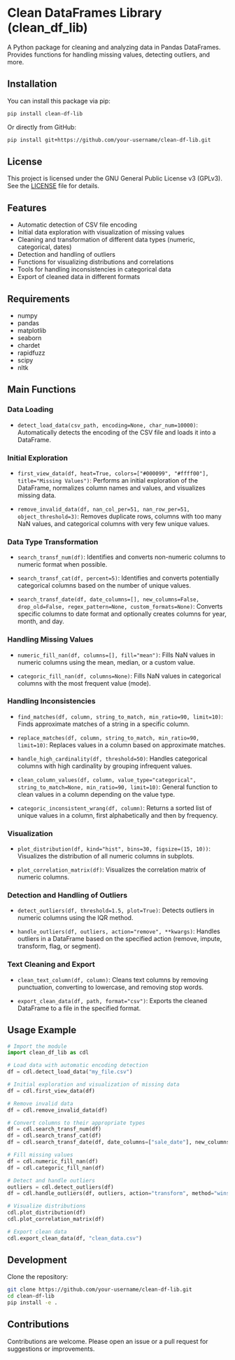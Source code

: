 # Clean DataFrames Library (clean_df_lib)

A Python package for cleaning and analyzing data in Pandas DataFrames. Provides functions for handling missing values, detecting outliers, and more.

## Installation

You can install this package via pip:

```bash
pip install clean-df-lib
```

Or directly from GitHub:

```bash
pip install git+https://github.com/your-username/clean-df-lib.git
```

## License

This project is licensed under the GNU General Public License v3 (GPLv3). See the [LICENSE](LICENSE) file for details.

## Features

- Automatic detection of CSV file encoding
- Initial data exploration with visualization of missing values
- Cleaning and transformation of different data types (numeric, categorical, dates)
- Detection and handling of outliers
- Functions for visualizing distributions and correlations
- Tools for handling inconsistencies in categorical data
- Export of cleaned data in different formats

## Requirements

- numpy
- pandas
- matplotlib
- seaborn
- chardet
- rapidfuzz
- scipy
- nltk

## Main Functions

### Data Loading

- `detect_load_data(csv_path, encoding=None, char_num=10000)`: Automatically detects the encoding of the CSV file and loads it into a DataFrame.

### Initial Exploration

- `first_view_data(df, heat=True, colors=["#000099", "#ffff00"], title="Missing Values")`: Performs an initial exploration of the DataFrame, normalizes column names and values, and visualizes missing data.

- `remove_invalid_data(df, nan_col_per=51, nan_row_per=51, object_threshold=3)`: Removes duplicate rows, columns with too many NaN values, and categorical columns with very few unique values.

### Data Type Transformation

- `search_transf_num(df)`: Identifies and converts non-numeric columns to numeric format when possible.

- `search_transf_cat(df, percent=5)`: Identifies and converts potentially categorical columns based on the number of unique values.

- `search_transf_date(df, date_columns=[], new_columns=False, drop_old=False, regex_pattern=None, custom_formats=None)`: Converts specific columns to date format and optionally creates columns for year, month, and day.

### Handling Missing Values

- `numeric_fill_nan(df, columns=[], fill="mean")`: Fills NaN values in numeric columns using the mean, median, or a custom value.

- `categoric_fill_nan(df, columns=None)`: Fills NaN values in categorical columns with the most frequent value (mode).

### Handling Inconsistencies

- `find_matches(df, column, string_to_match, min_ratio=90, limit=10)`: Finds approximate matches of a string in a specific column.

- `replace_matches(df, column, string_to_match, min_ratio=90, limit=10)`: Replaces values in a column based on approximate matches.

- `handle_high_cardinality(df, threshold=50)`: Handles categorical columns with high cardinality by grouping infrequent values.

- `clean_column_values(df, column, value_type="categorical", string_to_match=None, min_ratio=90, limit=10)`: General function to clean values in a column depending on the value type.

- `categoric_inconsistent_wrang(df, column)`: Returns a sorted list of unique values in a column, first alphabetically and then by frequency.

### Visualization

- `plot_distribution(df, kind="hist", bins=30, figsize=(15, 10))`: Visualizes the distribution of all numeric columns in subplots.

- `plot_correlation_matrix(df)`: Visualizes the correlation matrix of numeric columns.

### Detection and Handling of Outliers

- `detect_outliers(df, threshold=1.5, plot=True)`: Detects outliers in numeric columns using the IQR method.

- `handle_outliers(df, outliers, action="remove", **kwargs)`: Handles outliers in a DataFrame based on the specified action (remove, impute, transform, flag, or segment).

### Text Cleaning and Export

- `clean_text_column(df, column)`: Cleans text columns by removing punctuation, converting to lowercase, and removing stop words.

- `export_clean_data(df, path, format="csv")`: Exports the cleaned DataFrame to a file in the specified format.

## Usage Example

```python
# Import the module
import clean_df_lib as cdl

# Load data with automatic encoding detection
df = cdl.detect_load_data("my_file.csv")

# Initial exploration and visualization of missing data
df = cdl.first_view_data(df)

# Remove invalid data
df = cdl.remove_invalid_data(df)

# Convert columns to their appropriate types
df = cdl.search_transf_num(df)
df = cdl.search_transf_cat(df)
df = cdl.search_transf_date(df, date_columns=["sale_date"], new_columns=True)

# Fill missing values
df = cdl.numeric_fill_nan(df)
df = cdl.categoric_fill_nan(df)

# Detect and handle outliers
outliers = cdl.detect_outliers(df)
df = cdl.handle_outliers(df, outliers, action="transform", method="winsorize")

# Visualize distributions
cdl.plot_distribution(df)
cdl.plot_correlation_matrix(df)

# Export clean data
cdl.export_clean_data(df, "clean_data.csv")
```

## Development

Clone the repository:
```bash
git clone https://github.com/your-username/clean-df-lib.git
cd clean-df-lib
pip install -e .
```

## Contributions

Contributions are welcome. Please open an issue or a pull request for suggestions or improvements.